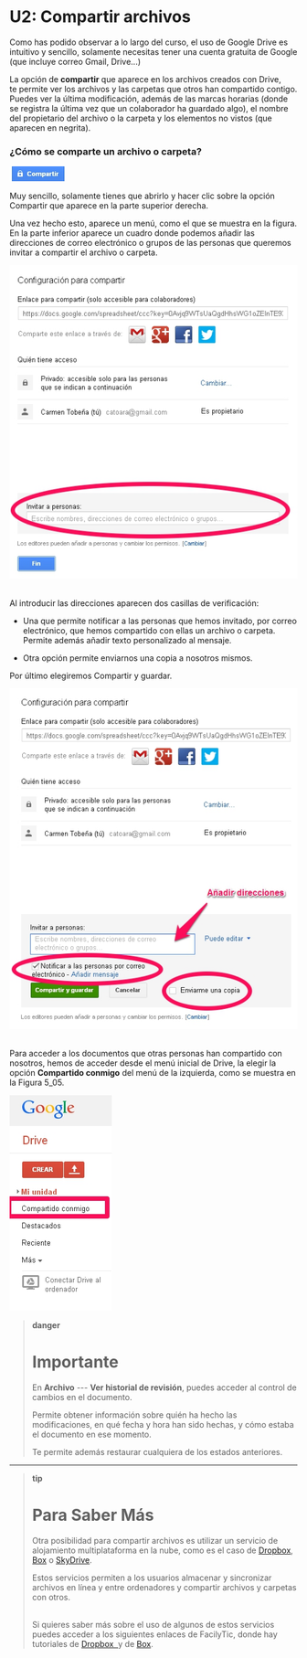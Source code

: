
# U2: Compartir archivos

Como has podido observar a lo largo del curso, el uso de Google Drive es intuitivo y sencillo, solamente necesitas tener una cuenta gratuita de Google (que incluye correo Gmail, Drive...)

La opción de **compartir** que aparece en los archivos creados con Drive, te permite ver los archivos y las carpetas que otros han compartido contigo. Puedes ver la última modificación, además de las marcas horarias (donde se registra la última vez que un colaborador ha guardado algo), el nombre del propietario del archivo o la carpeta y los elementos no vistos (que aparecen en negrita).

### ¿Cómo se comparte un archivo o carpeta?

![](img/Figura_5_03.jpg)

Muy sencillo, solamente tienes que abrirlo y hacer clic sobre la opción Compartir  que aparece en la parte superior derecha.

Una vez hecho esto, aparece un menú, como el que se muestra en la figura. En la parte inferior aparece un cuadro donde podemos añadir las direcciones de correo electrónico o grupos de las personas que queremos invitar a compartir el archivo o carpeta.

![5_04: Captura de pantalla propia. Configuración para compartir](img/Figura_5_04.jpg) 

Al introducir las direcciones aparecen dos casillas de verificación:

* Una que permite notificar a las personas que hemos invitado, por correo electrónico, que hemos compartido con ellas un archivo o carpeta. Permite además añadir texto personalizado al mensaje.
 
* Otra opción  permite enviarnos una copia a nosotros mismos.
 
Por último elegiremos Compartir y guardar.

![5_04: Captura de pantalla propia - Configuración para compartir](img/Figura_5_05.jpg) 

Para acceder a los documentos que otras personas han compartido con nosotros, hemos de acceder desde el menú inicial de Drive, la elegir la opción **Compartido conmigo** del menú de la izquierda, como se muestra en la Figura 5_05.

![5_05: Captura de pantalla propia. Compartido conmigo](img/Figura_5_06.jpg)

>**danger**
>
># Importante
>
>En **Archivo** --- ****Ver historial de revisión****, puedes acceder al control de cambios en el documento.
>
>Permite obtener información sobre quién ha hecho las modificaciones, en qué fecha y hora han sido hechas, y cómo estaba el documento en ese momento.
>
>Te permite además restaurar cualquiera de los estados anteriores.

___

>**tip**
># Para Saber Más
>
>Otra posibilidad para compartir archivos es utilizar un servicio de alojamiento multiplataforma en la nube, como es el caso de [Dropbox](https://www.dropbox.com/), [Box](https://app.box.com/) o [SkyDrive](https://login.live.com/login.srf?wa=wsignin1.0&amp;rpsnv=11&amp;ct=1384887556&amp;rver=6.2.6289.0&amp;wp=MBI_SSL_SHARED&amp;wreply=https:%2F%2Fskydrive.live.com%2F%3Fmkt%3Des-ES&amp;lc=3082&amp;id=250206&amp;cbcxt=sky&amp;mkt=es-ES&amp;cbcxt=sky).
>
>Estos servicios permiten a los usuarios almacenar y sincronizar archivos en línea y entre ordenadores y compartir archivos y carpetas con otros. <br/><br/>
>
>Si quieres saber más sobre el uso de algunos de estos servicios puedes acceder a los siguientes enlaces de FacilyTic, donde hay tutoriales de [Dropbox  ](http://www.catedu.es/facilytic/2013/05/16/dropbox/)y de [Box](http://www.catedu.es/facilytic/2013/10/10/896/).

